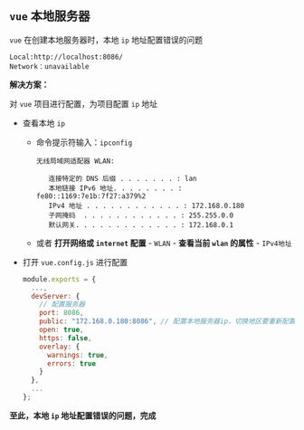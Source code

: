 ## `vue` 本地服务器

`vue` 在创建本地服务器时，本地 `ip` 地址配置错误的问题

```
Local:http://localhost:8086/
Network：unavailable
```

**解决方案：**

对 `vue` 项目进行配置，为项目配置 `ip` 地址

- 查看本地 `ip`

  - 命令提示符输入：`ipconfig`   

    ```
    无线局域网适配器 WLAN:
    
       连接特定的 DNS 后缀 . . . . . . . : lan
       本地链接 IPv6 地址. . . . . . . . : fe80::1169:7e1b:7f27:a379%2
       IPv4 地址 . . . . . . . . . . . . : 172.168.0.180
       子网掩码  . . . . . . . . . . . . : 255.255.0.0
       默认网关. . . . . . . . . . . . . : 172.168.0.1
    ```

  - 或者 **打开网络或 `internet` 配置** - `WLAN` - **查看当前 `wlan` 的属性** - `IPv4地址`

- 打开 `vue.config.js` 进行配置

  ```javascript
  module.exports = {
    ...,
    devServer: {
      // 配置服务器
      port: 8086,
      public: "172.168.0.180:8086", // 配置本地服务器ip，切换地区要重新配置！！
      open: true,
      https: false,
      overlay: {
        warnings: true,
        errors: true
      }
    },
    ...
  };
  
  ```

**至此，本地 `ip` 地址配置错误的问题，完成**